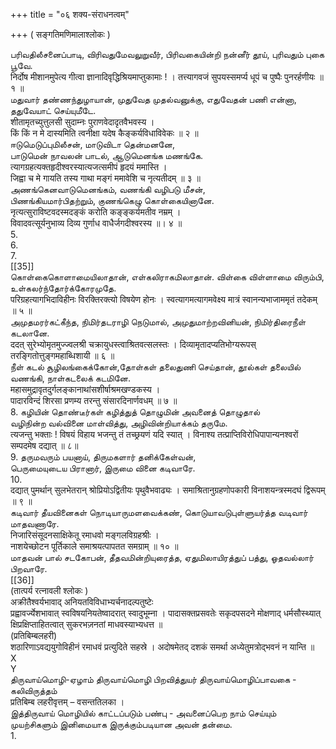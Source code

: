 +++
title = "०६ शक्य-संराधनत्वम्"

+++
( सङ्गतिमणिमालाश्लोकः )   

பரிவதிலீசனைப்பாடி, விரிவதுமேவலுறுவீர், பிரிவகையின்றி நன்னீர் தூய், புரிவதும் புகை பூவே.   
निर्दोष मीशानमुपेत्य गीत्वा ज्ञानादिवृद्धिश्रियमाप्तुकामाः ! । तत्त्यागवजं सुपयस्समर्प्य धूपं च पुष्पैः पुनरर्हणीयः ॥ १ ॥   
மதுவார் தண்ணந்துழாயான், முதுவேத முதல்வனுக்கு, எதுவேதன் பணி என்னா, ததுவேயாட் செய்யுமீடே.   
शीतामृतच्युत्तुलसी सुदाम्नः पुराणवेदादृतवैभवस्य ।   
किं किं न मे दास्यमिति त्वनीक्षा यदेष कैङ्कर्यविधाविवेकः ॥ २ ॥   
ஈடுமெடுப்புமிலீசன், மாடுவிடா தென்மனனே,   
பாடுமென் நாவலன் பாடல், ஆடுமெனங்க மணங்கே.   
त्यागग्रहत्यक्तहृदीश्वरस्यात्यजत्समीपं हृदयं ममास्ति ।   
जिह्वा च मे गायति तस्य गाथा मङ्गं ममावेशि च नृत्यतीदम् ॥ ३ ॥   
அணங்கெனவாடுமெனங்கம், வணங்கி வழிபடு மீசன்,   
பிணங்கியமார்பிதற்றும், குணங்கெழு கொள்கையினானே.   
नृत्यत्सुराविष्टवदस्मदङ्कं करोति कङ्ङ्कर्यमतीव नम्रम् ।   
विवादवत्सूर्यनुभाव्य दिव्य गुर्णाध वाधैर्जगदीश्वरस्य ॥। ४ ॥   
5.   
6.   
7.   
[[35]]  
கொள்கைகொளாமையிலாதான், எள்கலிராகமிலாதான். விள்கை விள்ளாமை விரும்பி, உள்கலர்ந்தோர்க்கோரமுதே.   
परिग्रहत्यागभिदाविहीनः विरक्तिरक्त्यो विषयेण होनः । स्वत्यागमत्यागमवेक्ष्य मात्रं स्वानन्यभाजाममृतं तदेकम् ॥ ५ ॥   
அமுதமரர்கட்கீந்த, நிமிர்தடராழி நெடுமால், அமுதுமாற்றவினியன், நிமிர்திரைநீள் கடலானே.   
ददत् सुरेभ्योमृतमुज्ज्वलश्री चक्रायुधस्त्वाश्रितवत्सलस्तः । दिव्यामृतादप्यतिभोग्यरूपस् तरङ्गितोत्तुङ्गमहाब्धिशायी ॥ ६ ॥   
நீள் கடல் சூழிலங்கைக்கோன்,தோள்கள் தலைதுணி செய்தான், தூல்கள் தலையில் வணங்கி, நாள்கடலைக் கடமினே.   
महासमुद्रावृतदुर्गलङ्कानाथांसशीर्षाश्रमखण्डकस्य ।   
पादारविन्दं शिरसा प्रणम्य तरन्तु संसारदिनार्णवधम् ॥ ७ ॥   
8. கழியின் தொண்டீர்கள் கழித்துத் தொழுமின் அவனைத் தொழுதால்   
வழிநின்ற வல்வினை மாள்வித்து, அழிவின்றியாக்கம் தருமே.   
त्यजन्तु भक्ताः ! विषयं विहाय भजन्तु तं तच्छ्रयणं यदि स्यात् । विनाश्य तत्प्राप्तिविरोधिपापान्यनश्वरों सम्पदमेष दद्यात् ॥ ८॥   
9. தருமவரும் பயனாய், திருமகளார் தனிக்கேள்வன்,   
பெருமையுடைய பிரானார், இருமை வினை கடிவாரே.   
10.   
दद्यात् पुमर्थान् सुलभेतरान् श्रोप्रियोऽद्वितीयः पृथुवैभवाढ्यः । समाश्रितानुग्रहणोपकारी विनाशयन्त्रस्मदघं द्विरूपम् ॥ ९ ॥   
கடிவார் தீயவினைகள் நொடியாருமளவைக்கண், கொடுயாவடுபுள்ளுயர்த்த வடிவார் மாதவணாரே.   
निजारिसंसूदनसाक्षिकेतू रमाधवो मङ्गलविग्रहश्रीः ।   
नाशयेच्छोटन पूर्तिकाले समाश्रयत्पापतत समग्राम् ॥ १० ॥   
மாதவன் பால் சடகோபன், தீதவமின்றியுரைத்த, ஏதுமிலாயிரத்துப் பத்து, ஓதவல்லார் பிறவாரே.   
[[36]]  
(तात्पर्य रत्नावली श्लोकः )   
अक्रीतैश्वर्यभावाद् अनियतविविधाभ्यर्चनादल्पतुष्टेः   
प्रह्वावर्ज्येशभावात् स्वविषयनियतेष्वादरात् स्वादुभूम्ना । पादासक्तप्रसवतेः सकृदपसदने मोक्षणाद् धर्मसौस्थ्यात्   
क्षिप्रक्षिप्ताहितत्वात् सुकरभज़नतां माधवस्याभ्यधत्त ॥   
(प्रतिबिम्बलहरी)   
शठारिणाऽवद्ययुगोविहीनं रमाधवं प्रत्युदिते सहस्रे । अदोषमेतद् दशकं समर्था अध्येतुमत्रोद्भवनं न यान्ति ॥   
X   
Y   
திருவாய்மொழி-ஏழாம் திருவாய்மொழி பிறவித்துயர் திருவாய்மொழிப்பாவகை - கலிவிருத்தம்   
प्रतिबिम्ब लहरीवृत्तम् – वसन्ततिलका ।   
இத்திருவாய் மொழியில் காட்டப்படும் பண்பு - அவனைப்பெற நாம் செய்யும் முயற்சிகளும் இனிமையாக இருக்கும்படியான அவன் தன்மை.   
1.   